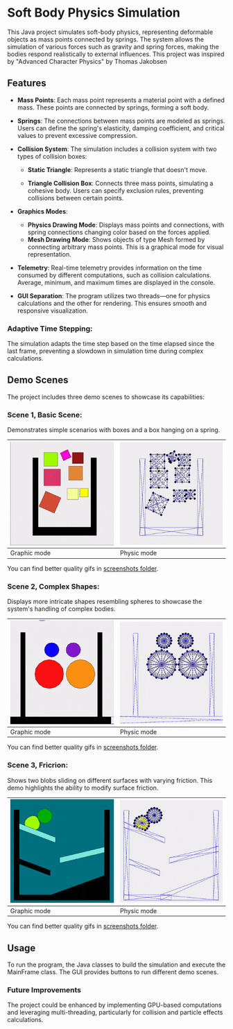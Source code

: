 # Soft Body Physics Simulation
This Java project simulates soft-body physics, representing deformable objects 
as mass points connected by springs. The system allows the simulation of various 
forces such as gravity and spring forces, making the bodies respond realistically 
to external influences. This project was inspired by "Advanced Character Physics" by
Thomas Jakobsen

## Features
- __Mass Points__: Each mass point represents a material point with a defined 
mass. These points are connected by springs, forming a soft body.


- __Springs__: The connections between mass points are modeled as springs. 
Users can define the spring's elasticity, damping coefficient, and critical 
values to prevent excessive compression.


- __Collision System__: The simulation includes a collision system with two types
of collision boxes:

  - __Static Triangle__: Represents a static triangle that doesn't move.

  - __Triangle Collision Box__: Connects three mass points, simulating a cohesive 
body. Users can specify exclusion rules, preventing collisions between certain points.


- __Graphics Modes__:

  - __Physics Drawing Mode__: Displays mass points and connections, with spring 
connections changing color based on the forces applied.
  - __Mesh Drawing Mode__: Shows objects of type Mesh formed by connecting 
arbitrary mass points. This is a graphical mode for visual representation.


- __Telemetry__: Real-time telemetry provides information on the time consumed by 
different computations, such as collision calculations. Average, minimum, and maximum 
times are displayed in the console.

- __GUI Separation__: The program utilizes two threads—one for physics calculations 
and the other for rendering. This ensures smooth and responsive visualization.

### Adaptive Time Stepping: 
The simulation adapts the time step based on the time elapsed since the last frame,
preventing a slowdown in simulation time during complex calculations.

## Demo Scenes
The project includes three demo scenes to showcase its capabilities:

### Scene 1, Basic Scene: 
Demonstrates simple scenarios with boxes and a box hanging on a spring.

| ![Scene1_Graphic](screenshots/Scene1_Graphic_very_small.gif) | ![Scene1_Physic](screenshots/Scene1_Physic_very_small.gif) |
|--------------------------------------------------------------|------------------------------------------------------------|
| Graphic mode                                                 | Physic mode                                                |

You can find better quality gifs in [screenshots folder](./screenshots).

### Scene 2, Complex Shapes: 
Displays more intricate shapes resembling spheres to showcase the system's 
handling of complex bodies.

| ![Scene2_Graphic](screenshots/Scene2_Graphic_very_small.gif) | ![Scene2_Physic](screenshots/Scene2_Physic_very_small.gif) |
|--------------------------------------------------------------|------------------------------------------------------------|
| Graphic mode                                                 | Physic mode                                                |

You can find better quality gifs in [screenshots folder](./screenshots).

### Scene 3, Fricrion: 
Shows two blobs sliding on different surfaces with varying friction. This demo 
highlights the ability to modify surface friction.

| ![Scene3_Graphic](screenshots/Scene3_Graphic_very_small.gif) | ![Scene3_Physic](screenshots/Scene3_Physic_very_small.gif) |
|--------------------------------------------------------------|------------------------------------------------------------|
| Graphic mode                                                 | Physic mode                                                |

You can find better quality gifs in [screenshots folder](./screenshots).

## Usage
To run the program, the Java classes to build the simulation and execute the 
MainFrame class. The GUI provides buttons to run different demo scenes.

### Future Improvements
The project could be enhanced by implementing GPU-based computations and leveraging
multi-threading, particularly for collision and particle effects calculations.
